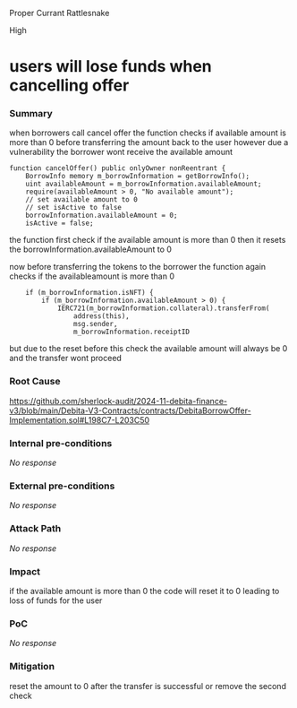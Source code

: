 Proper Currant Rattlesnake

High

# users will lose funds when cancelling offer

### Summary

when borrowers call cancel offer
the function checks if available amount is more than 0 before transferring the amount back to the user however due a vulnerability the borrower wont receive the available amount

    function cancelOffer() public onlyOwner nonReentrant {
        BorrowInfo memory m_borrowInformation = getBorrowInfo();
        uint availableAmount = m_borrowInformation.availableAmount;
        require(availableAmount > 0, "No available amount");
        // set available amount to 0
        // set isActive to false
        borrowInformation.availableAmount = 0;
        isActive = false;

the function first check if the available amount is more than 0 then it resets the borrowInformation.availableAmount  to 0

now before transferring the tokens to the borrower the function again checks if the availableamount is more than 0

        if (m_borrowInformation.isNFT) {
            if (m_borrowInformation.availableAmount > 0) {
                IERC721(m_borrowInformation.collateral).transferFrom(
                    address(this),
                    msg.sender,
                    m_borrowInformation.receiptID

but due to the reset before this check the available amount will always be 0 and the transfer wont proceed

### Root Cause

https://github.com/sherlock-audit/2024-11-debita-finance-v3/blob/main/Debita-V3-Contracts/contracts/DebitaBorrowOffer-Implementation.sol#L198C7-L203C50

### Internal pre-conditions

_No response_

### External pre-conditions

_No response_

### Attack Path

_No response_

### Impact

if the available amount is more than 0 the code will reset it to 0 leading to loss of funds for the user

### PoC

_No response_

### Mitigation

reset the amount to 0 after the transfer is successful or remove the second check